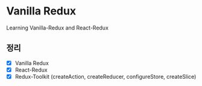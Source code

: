 # Vanilla Redux

Learning Vanilla-Redux and React-Redux

## 정리

- [x] Vanilla Redux
- [x] React-Redux
- [x] Redux-Toolkit (createAction, createReducer, configureStore, createSlice)
